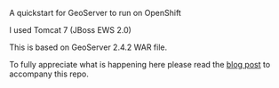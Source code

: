 A quickstart for GeoServer to run on OpenShift

I used Tomcat 7 (JBoss EWS 2.0)

This is based on GeoServer 2.4.2 WAR file.

To fully appreciate what is happening here please read the [blog post](??????) to accompany this repo.
